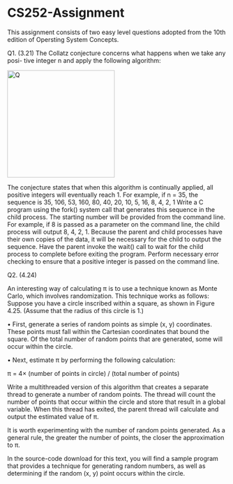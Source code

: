 # CS252-Assignment
This assignment consists of two easy level questions adopted from the 10th edition of Opersting System Concepts.

Q1. (3.21)
The Collatz conjecture concerns what happens when we take any posi- tive integer n and apply the following algorithm:

<img width="246" alt="Q" src="https://user-images.githubusercontent.com/79468881/202985769-c9c55359-a84d-41de-af9a-59eff1e9682c.png">

The conjecture states that when this algorithm is continually applied, all positive integers will eventually reach 1. For example, if n = 35, the sequence is 35, 106, 53, 160, 80, 40, 20, 10, 5, 16, 8, 4, 2, 1 Write a C program using the fork() system call that generates this sequence in the child process. The starting number will be provided from the command line. For example, if 8 is passed as a parameter on the command line, the child process will output 8, 4, 2, 1. Because the parent and child processes have their own copies of the data, it will be necessary for the child to output the sequence. Have the parent invoke the wait() call to wait for the child process to complete before exiting the program. Perform necessary error checking to ensure that a positive integer is passed on the command line.


Q2. (4.24)

An interesting way of calculating π is to use a technique known as Monte Carlo, which involves randomization. This technique works as follows: Suppose you have a circle inscribed within a square, as shown in Figure 4.25. (Assume that the radius of this circle is 1.)

• First, generate a series of random points as simple (x, y) coordinates. These points must fall within the Cartesian coordinates that bound the square. Of the total number of random points that are generated, some will occur within the circle.

• Next, estimate π by performing the following calculation:

π = 4× (number of points in circle) / (total number of points)

Write a multithreaded version of this algorithm that creates a separate thread to generate a number of random points. The thread will count the number of points that occur within the circle and store that result in a global variable. When this thread has exited, the parent thread will calculate and output the estimated value of π.

It is worth experimenting with the number of random points generated. As a general rule, the greater the number of points, the closer the approximation to π.

In the source-code download for this text, you will find a sample program that provides a technique for generating random numbers, as well as determining if the random (x, y) point occurs within the circle.





